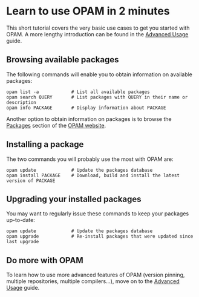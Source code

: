 # Learn to use OPAM in 2 minutes

This short tutorial covers the very basic use cases to get you started with
OPAM. A more lengthy introduction can be found in the
[Advanced Usage](Advanced_Usage.html) guide.

## Browsing available packages

The following commands will enable you to obtain information on available
packages:

```
opam list -a            # List all available packages
opam search QUERY       # List packages with QUERY in their name or description
opam info PACKAGE       # Display information about PACKAGE
```

Another option to obtain information on packages is to browse the
[Packages](../pkg/index.html) section of the [OPAM website](http://opam.ocamlpro.com/).

## Installing a package

The two commands you will probably use the most with OPAM are:

```
opam update             # Update the packages database
opam install PACKAGE    # Download, build and install the latest version of PACKAGE
```

## Upgrading your installed packages

You may want to regularly issue these commands to keep your packages up-to-date:

```
opam update             # Update the packages database
opam upgrade            # Re-install packages that were updated since last upgrade
```

## Do more with OPAM

To learn how to use more advanced features of OPAM (version pinning, multiple
repositories, multiple compilers...), move on to the
[Advanced Usage](Advanced_Usage.html) guide.
